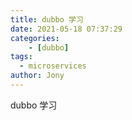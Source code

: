 ```yaml
---
title: dubbo 学习
date: 2021-05-18 07:37:29
categories: 
	- [dubbo]
tags:
  - microservices
author: Jony
---
```


dubbo 学习

